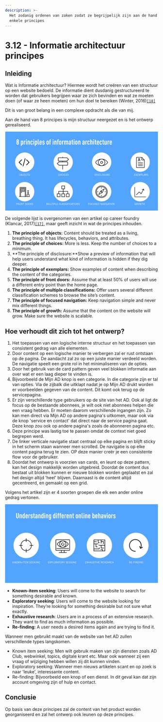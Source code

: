 ```yaml
---
description: >-
  Het zodanig ordenen van zaken zodat ze begrijpelijk zijn aan de hand van
  enkele principes
---
```


# 3.12 - Informatie architectuur principes

## Inleiding

Wat is Informatie architectuur? Hiermee wordt het creëren van een structuur op een website bedoeld. De informatie dient dusdanig gestructureerd te worden dat gebruikers begrijpen waar ze zich bevinden en wat ze moeten doen \(of waar ze heen moeten\) om hun doel te bereiken \(Winter, 2016\)[`[18]`](../literatuurlijst.md)

Dit is van groot belang in een complexe opdracht als die van mij.

Aan de hand van 8 principes is mijn structuur neergezet en is het ontwerp gerealiseerd.

![Bron: careerfoundry.com/en/blog/ux-design/a-beginners-guide-to-information-architecture/](../.gitbook/assets/screen-shot-2018-06-09-at-12.39.37.png)

De volgende lijst is overgenomen van een artikel op career foundry \(Klancar, 2017\)[`[17]`](../literatuurlijst.md), maar geeft inzicht in wat de principes inhouden.

1. **The principle of objects:** Content should be treated as a living, breathing thing. It has lifecycles, behaviors, and attributes.
2. **The principle of choices:** More is less. Keep the number of choices to a minimum.
3. **The principle of disclosure:**Show a preview of information that will help users understand what kind of information is hidden if they dig deeper.
4. **The principle of exemplars:** Show examples of content when describing the content of the categories.
5. **The principle of front doors:** Assume that at least 50% of users will use a different entry point than the home page.
6. **The principle of multiple classifications:** Offer users several different classification schemes to browse the site’s content.
7. **The principle of focused navigation:** Keep navigation simple and never mix different things.
8. **The principle of growth:** Assume that the content on the website will grow. Make sure the website is scalable.



## Hoe verhoudt dit zich tot het ontwerp?

1. Het toepassen van een logische interne structuur en het toepassen van consistent gedrag van alle elementen.
2. Door content op een logische manier te verbergen zal er rust ontstaan op de pagina. De aandacht zal zo op een juiste manier verdeeld worden. De navigatie speelt een grote rol in het minimaliseren van de opties.
3. Door het gebruik van de card pattern geven veel blokken informatie aan over wat er een laag dieper te vinden is.
4. Bijvoorbeeld de Mijn AD knop is een categorie. In die categorie zijn er tal van opties. Via de zijbalk die uitklapt nadat je op Mijn AD drukt worden er voorbeelden gegeven van de content. Dit komt ook terug op de servicepagina.
5. Er zijn verschillende type gebruikers op de site van het AD. Ook al ligt de focus op de bestaande abonnees, je wilt ook niet abonnees helpen die een vraag hebben. Er moeten daarom verschillende ingangen zijn. Zo kan men direct via Mijn AD op andere pagina's uitkomen, maar ook via de knop 'service en contact' dat direct naar de service pagina gaat. Deze knop zou ook op andere pagina's zoals de abonneren pagina etc.
6. Deze principe was lastig toe te passen omdat de context niet goed begrepen werd.
7. De linker verticale navigatie staat centraal op elke pagina en blijft sticky in het scherm staan wanneer men scrolled. De navigatie is op elke content pagina terug te zien. OP deze manier creër je een consistente flow voor de gebruiker.
8. Doordat het ontwerp is voorzien van cards, en leunt op deze pattern, kan het design makkelijk worden uitgebreid. Doordat de content dus bestaat uit blokken kunnen er nieuwe blokken worden geplaatst en zal het design altijd 'heel' blijven. Daarnaast is de content altijd gecentreerd, en gemaakt op een grid.



Volgens het artikel zijn er 4 soorten groepen die elk een ander online gedrag vertonen.

![Bron: careerfoundry.com/en/blog/ux-design/a-beginners-guide-to-information-architecture/](../.gitbook/assets/screen-shot-2018-06-09-at-12.43.37.png)

* **Known-item seeking**: Users will come to the website to search for something desirable and known.
* **Exploratory seeking**: Users will come to the website looking for inspiration. They’re looking for something desirable but not sure what exactly.
* **Exhaustive research**: Users are in a process of an extensive research. They want to find as much information as possible.
* **Re-finding:** A user needs a desired items again and are trying to find it.



Wanneer men gebruikt maakt van de website van het AD zullen verschillende types langskomen.

* Known item seeking: Men wilt gebruik maken van zijn diensten zoals AD Club, webwinkel, topics, digitale krant etc. Maar ook wanneer zij een vraag of wijziging hebben willen zij dit kunnen vinden.
* Exploratory seeking: Wanneer men nieuws artikelen scant en op zoek is naar 'leuke', interessante content.
* Re-finding: Bijvoorbeeld een knop of een dienst. In dit geval kan dat zijn account omgeving zijn of hulp en contact.

## Conclusie

Op basis van deze principes zal de content van het product worden georganiseerd en zal het ontwerp ook leunen op deze principes.


